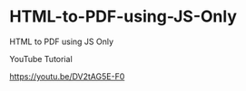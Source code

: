 # HTML-to-PDF-using-JS-Only
HTML to PDF using JS Only

YouTube Tutorial

https://youtu.be/DV2tAG5E-F0
